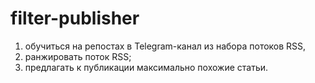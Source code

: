 # filter-publisher
1) обучиться на репостах в Telegram-канал из набора потоков RSS, 
2) ранжировать поток RSS; 
3) предлагать к публикации максимально похожие статьи.
